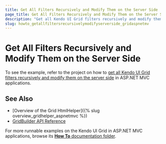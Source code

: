 ```yaml
---
title: Get All Filters Recursively and Modify Them on the Server Side
page_title: Get All Filters Recursively and Modify Them on the Server Side | Kendo UI Grid HtmlHelper
description: "Get all Kendo UI Grid filters recursively and modify them on the server side in ASP.NET MVC applications."
slug: howto_getallfiltersrecursivelymodifyserverside_gridaspnetmv
---
```


# Get All Filters Recursively and Modify Them on the Server Side

To see the example, refer to the project on how to [get all Kendo UI Grid filters recursively and modify them on the server side](https://github.com/telerik/ui-for-aspnet-mvc-examples/tree/master/grid/grid-get-all-filters-recursively-and-modify-them-on-server) in ASP.NET MVC applications.

## See Also

* [Overview of the Grid HtmlHelper]({% slug overview_gridhelper_aspnetmvc %})
* [GridBuilder API Reference](../../../kendo-ui/api/Kendo.Mvc.UI.Fluent/GridBuilder)

For more runnable examples on the Kendo UI Grid in ASP.NET MVC applications, browse its [**How To** documentation folder](/helpers/grid/how-to/Appearance/).
